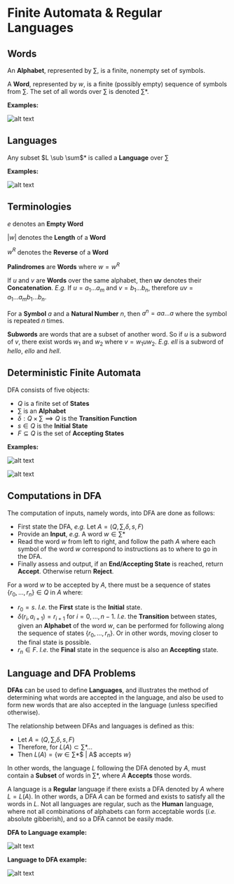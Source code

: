 # Finite Automata & Regular Languages

## Words
An **Alphabet**, represented by $\sum$, is a finite, nonempty set of symbols.

A **Word**, represented by $w$, is a finite (possibly empty) sequence of symbols from $\sum$. The set of all words over $\sum$ is denoted $\sum$*.

**Examples:**

![alt text](/2ndYear/AaC/Notes%20(AaC)/Images/image.png)

## Languages
Any subset $L \sub \sum$* is called a **Language** over $\sum$

**Examples:**

![alt text](/2ndYear/AaC/Notes%20(AaC)/Images/image-1.png)

## Terminologies
$e$ denotes an **Empty Word**

$|w|$ denotes the **Length** of a **Word**

$w^R$ denotes the **Reverse** of a **Word**

**Palindromes** are **Words** where $w = w^R$

If $u$ and $v$ are **Words** over the same alphabet, then **uv** denotes their **Concatenation**. *E.g.* If $u = a_1...a_m$ and $v = b_1...b_n$, therefore $uv = a_1...a_mb_1...b_n$.

For a **Symbol** $a$ and a **Natural Number** $n$, then $a^n = aa...a$ where the symbol is repeated $n$ times.

**Subwords** are words that are a subset of another word. So if $u$ is a subword of $v$, there exist words $w_1$ and $w_2$ where $v = w_1uw_2$. *E.g.* *ell* is a subword of *hello*, *ello* and *hell*.

## Deterministic Finite Automata
DFA consists of five objects:
* $Q$ is a finite set of **States**
* $\sum$ is an **Alphabet**
* $\delta : Q \times \sum \implies Q$ is the **Transition Function**
* $s \in Q$ is the **Initial State**
* $F \subseteq Q$ is the set of **Accepting States**

**Examples:**

![alt text](/2ndYear/AaC/Notes%20(AaC)/Images/image-2.png)

![alt text](/2ndYear/AaC/Notes%20(AaC)/Images/image-3.png)

## Computations in DFA
The computation of inputs, namely words, into DFA are done as follows:
* First state the DFA, *e.g.* Let $A=(Q,\sum,\delta,s,F)$
* Provide an **Input**, *e.g.* A word $w \in \sum$*
* Read the word $w$ from left to right, and follow the path $A$ where each symbol of the word $w$ correspond to instructions as to where to go in the DFA.
* Finally assess and output, if an **End/Accepting State** is reached, return **Accept**. Otherwise return **Reject**.

For a word $w$ to be accepted by $A$, there must be a sequence of states $\{r_0,...,r_n\} \in Q$ in $A$ where:
* $r_0 = s$. *I.e.* the **First** state is the **Initial** state.
* $\delta(r_i,a_{i+1}) = r_{i+1}$ for $i = 0,...,n-1$. *I.e.* the **Transition** between states, given an **Alphabet** of the word $w$, can be performed for following along the sequence of states $\{r_0,...,r_n\}$. Or in other words, moving closer to the final state is possible.
* $r_n \in F$. *I.e.* the **Final** state in the sequence is also an **Accepting** state.

## Language and DFA Problems
**DFAs** can be used to define **Languages**, and illustrates the method of determining what words are accepted in the language, and also be used to form new words that are also accepted in the language (unless specified otherwise).

The relationship between DFAs and languages is defined as this:
* Let $A=(Q,\sum,\delta,s,F)$
* Therefore, for $L(A) \subset \sum$*...
* Then $L(A) = \{w \in \sum$*$ | A$ accepts $w\}$

In other words, the language $L$ following the DFA denoted by $A$, must contain a **Subset** of words in $\sum$*, where $A$ **Accepts** those words.

A language is a **Regular** language if there exists a DFA denoted by $A$ where $L = L(A)$. In other words, a DFA $A$ can be formed and exists to satisfy all the words in $L$. Not all languages are regular, such as the **Human** language, where not all combinations of alphabets can form acceptable words (*i.e.* absolute gibberish), and so a DFA cannot be easily made.

**DFA to Language example:**

![alt text](/2ndYear/AaC/Notes%20(AaC)/Images/image-4.png)

**Language to DFA example:**

![alt text](/2ndYear/AaC/Notes%20(AaC)/Images/image-5.png)
